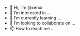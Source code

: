 - 👋 Hi, I’m @xenxi
- 👀 I’m interested in ...
- 🌱 I’m currently learning ...
- 💞️ I’m looking to collaborate on ...
- 📫 How to reach me ...

<!---
xenxi/xenxi is a ✨ special ✨ repository because its `README.md` (this file) appears on your GitHub profile.
You can click the Preview link to take a look at your changes.
--->
